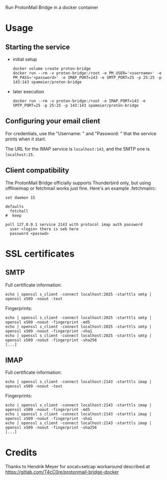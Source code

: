 Run ProtonMail Bridge in a docker container

# Usage

## Starting the service

- initial setup
  ```
  docker volume create proton-bridge
  docker run --rm -v proton-bridge:/root -e PM_USER='<username>' -e PM_PASS='<password>' -e IMAP_PORT=143 -e SMTP_PORT=25 -p 25:25 -p 143:143 spameier/proton-bridge
  ```
- later execution
  ```
  docker run --rm -v proton-bridge:/root -e IMAP_PORT=143 -e SMTP_PORT=25 -p 25:25 -p 143:143 spameier/proton-bridge
  ```


## Configuring your email client

For credentials, use the "Username: <login>" and "Password: <passwd>"
that the service prints when it start.

The URL for the IMAP service is `localhost:143`, and the SMTP one is
`localhost:25`.

## Client compatibility

The ProtonMail Bridge officially supports Thunderbird only, but using
offlineimap or fetchmail works just fine. Here's an example
.fetchmailrc:

```
set daemon 15

defaults
  fetchall
#  keep

poll 127.0.0.1 service 2143 with protocol imap auth password
  user <login> there is seb here
  password <passwd>
```

# SSL certificates

## SMTP

Full certificate information:
```
echo | openssl s_client -connect localhost:2025 -starttls smtp | openssl x509 -noout -text
```

Fingerprints:
```
echo | openssl s_client -connect localhost:2025 -starttls smtp | openssl x509 -noout -fingerprint -md5
echo | openssl s_client -connect localhost:2025 -starttls smtp | openssl x509 -noout -fingerprint -sha1
echo | openssl s_client -connect localhost:2025 -starttls smtp | openssl x509 -noout -fingerprint -sha256
[...]
```

## IMAP

Full certificate information:
```
echo | openssl s_client -connect localhost:2143 -starttls imap | openssl x509 -noout -text
```

Fingerprints:
```
echo | openssl s_client -connect localhost:2143 -starttls imap | openssl x509 -noout -fingerprint -md5
echo | openssl s_client -connect localhost:2143 -starttls imap | openssl x509 -noout -fingerprint -sha1
echo | openssl s_client -connect localhost:2143 -starttls imap | openssl x509 -noout -fingerprint -sha256
[...]
```


# Credits

Thanks to Hendrik Meyer for socat+setcap workaround described at
https://gitlab.com/T4cC0re/protonmail-bridge-docker
